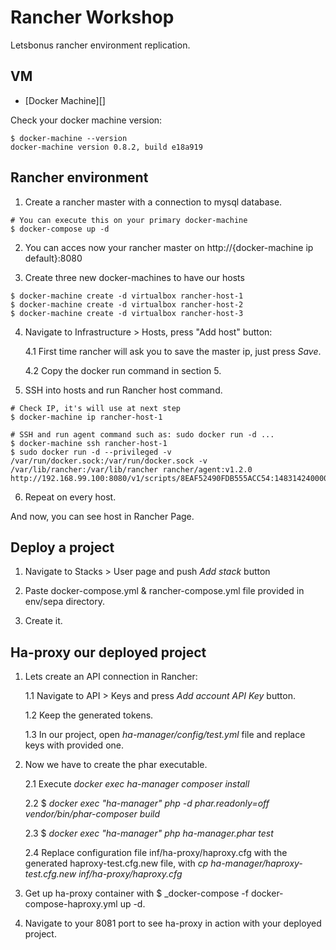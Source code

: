 # Rancher Workshop

Letsbonus rancher environment replication.

## VM

* [Docker Machine][]

Check your docker machine version:

```
$ docker-machine --version
docker-machine version 0.8.2, build e18a919
```

## Rancher environment


1. Create a rancher master with a connection to mysql database.

```
# You can execute this on your primary docker-machine 
$ docker-compose up -d

```

2. You can acces now your rancher master on http://{docker-machine ip default}:8080

3. Create three new docker-machines to have our hosts

```
$ docker-machine create -d virtualbox rancher-host-1
$ docker-machine create -d virtualbox rancher-host-2
$ docker-machine create -d virtualbox rancher-host-3
```

4. Navigate to Infrastructure > Hosts, press "Add host" button:

	4.1 First time rancher will ask you to save the master ip, just press _Save_.

	4.2 Copy the docker run command in section 5.



5. SSH into hosts and run Rancher host command.

```
# Check IP, it's will use at next step
$ docker-machine ip rancher-host-1

# SSH and run agent command such as: sudo docker run -d ...
$ docker-machine ssh rancher-host-1
$ sudo docker run -d --privileged -v /var/run/docker.sock:/var/run/docker.sock -v /var/lib/rancher:/var/lib/rancher rancher/agent:v1.2.0 http://192.168.99.100:8080/v1/scripts/8EAF52490FDB555ACC54:1483142400000:2uTActl1J2JUVn9OHptZ6qy0U
```

6. Repeat on every host.

And now, you can see host in Rancher Page.



## Deploy a project

1. Navigate to Stacks > User page and push _Add stack_ button

2. Paste docker-compose.yml & rancher-compose.yml file provided in env/sepa directory.

3. Create it.


## Ha-proxy our deployed project

1. Lets create an API connection in Rancher:

	1.1 Navigate to API > Keys and press _Add account API Key_ button.

	1.2 Keep the generated tokens.

	1.3 In our project, open _ha-manager/config/test.yml_ file and replace keys with provided one.

2. Now we have to create the phar executable.

	2.1 Execute _docker exec ha-manager composer install_

	2.2 $ _docker exec "ha-manager" php -d phar.readonly=off vendor/bin/phar-composer build_

	2.3 $ _docker exec "ha-manager" php ha-manager.phar test_

	2.4 Replace configuration file inf/ha-proxy/haproxy.cfg with the generated haproxy-test.cfg.new file, with _cp ha-manager/haproxy-test.cfg.new inf/ha-proxy/haproxy.cfg_

3. Get up ha-proxy container with $ _docker-compose -f docker-compose-haproxy.yml up -d.

4. Navigate to your 8081 port to see ha-proxy in action with your deployed project.